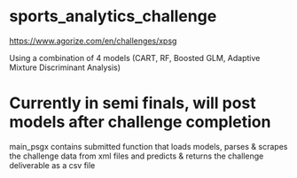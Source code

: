 # sports_analytics_challenge
https://www.agorize.com/en/challenges/xpsg

Using a combination of 4 models (CART, RF, Boosted GLM, Adaptive Mixture Discriminant Analysis)

# Currently in semi finals, will post models after challenge completion
main_psgx contains submitted function that loads models, parses & scrapes the challenge data from xml files and predicts & returns the challenge deliverable as a csv file
